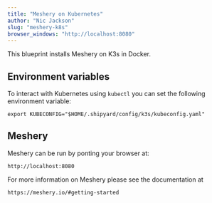 ```yaml
---
title: "Meshery on Kubernetes"
author: "Nic Jackson"
slug: "meshery-k8s"
browser_windows: "http://localhost:8080"
---
```


This blueprint installs Meshery on K3s in Docker.

## Environment variables
To interact with Kubernetes using `kubectl` you can set the following environment variable:

```
export KUBECONFIG="$HOME/.shipyard/config/k3s/kubeconfig.yaml" 
```

## Meshery
Meshery can be run by ponting your browser at:

```
http://localhost:8080
```

For more information on Meshery please see the documentation at 

```
https://meshery.io/#getting-started
```